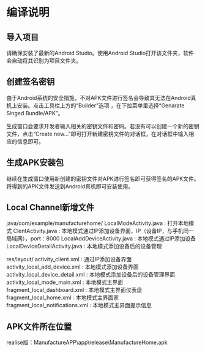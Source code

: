 # 编译说明
## 导入项目
请确保安装了最新的Android Studio。使用Android Studio打开该文件夹，软件会自动将其识别为项目文件夹。

## 创建签名密钥
由于Android系统的安全措施，不对APK文件进行签名会导致其无法在Android真机上安装。点击工具栏上方的“Builder”选项 ，在下拉菜单里选择“Genarate Singed Bundle/APK”。

生成窗口会要求开发者输入相关的密钥文件和密码。若没有可以创建一个新的密钥文件，点击“Create new...”即可打开新建密钥文件的对话框，在对话框中输入相应的信息即可。

## 生成APK安装包
继续在生成窗口使用新创建的密钥文件对APK进行签名即可获得签名的APK文件。将得到的APK文件发送到Android真机即可安装使用。

## Local Channel新增文件
java/com/example/manufacturehome/
	LocalModeActivity.java 		   :	打开本地模式
	ClentActivity.java		   :	本地模式通过IP添加设备界面，IP（设备IP，与手机同一局域网），port：8000
	LocalAddDeviceActivity.java	   :	本地模式通过IP添加设备
	LocalDeviceDetailActivity.java     :	本地模式添加设备后的设备管理
	
res/layout/
	activity_client.xml			:	通过IP添加设备界面
	activity_local_add_device.xml		:	本地模式添加设备界面
	activity_local_device_detail.xml	:	本地模式添加设备后的设备管理界面
	activity_local_mode_main.xml		:	本地模式主界面
	fragment_local_dashboard.xml		:	本地模式主界面仪表盘
	fragment_local_home.xml			:	本地模式主界面家
	fragment_local_notifications.xml	:	本地模式主界面提示信息
	
## APK文件所在位置
realise版：ManufactureAPP\app\release\ManufactureHome.apk
